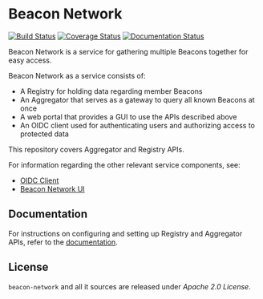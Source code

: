 # Beacon Network

[![Build Status](https://travis-ci.org/CSCfi/beacon-network.svg?branch=master)](https://travis-ci.org/CSCfi/beacon-network)
[![Coverage Status](https://coveralls.io/repos/github/CSCfi/beacon-network/badge.svg?branch=master)](https://coveralls.io/github/CSCfi/beacon-network?branch=master)
[![Documentation Status](https://readthedocs.org/projects/beacon-network/badge/?version=latest)](https://beacon-network.readthedocs.io/en/latest/?badge=latest)

Beacon Network is a service for gathering multiple Beacons together for easy access. 

Beacon Network as a service consists of:

* A Registry for holding data regarding member Beacons
* An Aggregator that serves as a gateway to query all known Beacons at once
* A web portal that provides a GUI to use the APIs described above
* An OIDC client used for authenticating users and authorizing access to protected data

This repository covers Aggregator and Registry APIs.

For information regarding the other relevant service components, see:

* [OIDC Client](https://github.com/CSCfi/oidc-client)
* [Beacon Network UI](https://github.com/CSCfi/beacon-network-ui)

## Documentation

For instructions on configuring and setting up Registry and Aggregator APIs, refer to the [documentation](https://beacon-network.readthedocs.io/).

## License

`beacon-network` and all it sources are released under *Apache 2.0 License*.